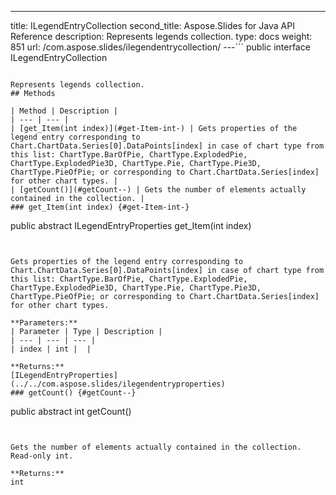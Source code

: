 ---
title: ILegendEntryCollection
second_title: Aspose.Slides for Java API Reference
description: Represents legends collection.
type: docs
weight: 851
url: /com.aspose.slides/ilegendentrycollection/
---```
public interface ILegendEntryCollection
```

Represents legends collection.
## Methods

| Method | Description |
| --- | --- |
| [get_Item(int index)](#get-Item-int-) | Gets properties of the legend entry corresponding to Chart.ChartData.Series[0].DataPoints[index] in case of chart type from this list: ChartType.BarOfPie, ChartType.ExplodedPie, ChartType.ExplodedPie3D, ChartType.Pie, ChartType.Pie3D, ChartType.PieOfPie; or corresponding to Chart.ChartData.Series[index] for other chart types. |
| [getCount()](#getCount--) | Gets the number of elements actually contained in the collection. |
### get_Item(int index) {#get-Item-int-}
```
public abstract ILegendEntryProperties get_Item(int index)
```


Gets properties of the legend entry corresponding to Chart.ChartData.Series[0].DataPoints[index] in case of chart type from this list: ChartType.BarOfPie, ChartType.ExplodedPie, ChartType.ExplodedPie3D, ChartType.Pie, ChartType.Pie3D, ChartType.PieOfPie; or corresponding to Chart.ChartData.Series[index] for other chart types.

**Parameters:**
| Parameter | Type | Description |
| --- | --- | --- |
| index | int |  |

**Returns:**
[ILegendEntryProperties](../../com.aspose.slides/ilegendentryproperties)
### getCount() {#getCount--}
```
public abstract int getCount()
```


Gets the number of elements actually contained in the collection. Read-only int.

**Returns:**
int
